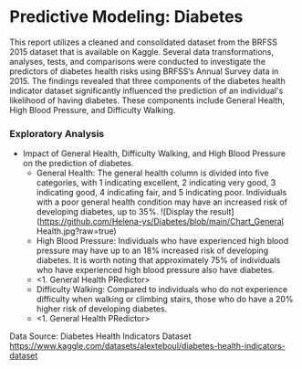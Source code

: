# Predictive Modeling: Diabetes

This report utilizes a cleaned and consolidated dataset from the BRFSS 2015 dataset that is available on Kaggle. Several data transformations, analyses, tests, and comparisons were conducted to investigate the predictors of diabetes health risks using BRFSS’s Annual Survey data in 2015. The findings revealed that three components of the diabetes health indicator dataset significantly influenced the prediction of an individual's likelihood of having diabetes. These components include General Health, High Blood Pressure, and Difficulty Walking.

### Exploratory Analysis
- Impact of General Health, Difficulty Walking, and High Blood Pressure on the prediction of diabetes.
  - General Health: The general health column is divided into five categories, with 1 indicating excellent, 2 indicating very good, 3 indicating good, 4 indicating fair, and 5 indicating poor. Individuals with a poor general health condition may have an increased risk of developing diabetes, up to 35%.
    ![Display the result](https://github.com/Helena-ys/Diabetes/blob/main/Chart_General Health.jpg?raw=true)
  - High Blood Pressure: Individuals who have experienced high blood pressure may have up to an 18% increased risk of developing diabetes. It is worth noting that approximately 75% of individuals who have experienced high blood pressure also have diabetes.
  - <1. General Health PRedictor>
  - Difficulty Walking: Compared to individuals who do not experience difficulty when walking or climbing stairs, those who do have a 20% higher risk of developing diabetes.
  - <1. General Health PRedictor>

Data Source: Diabetes Health Indicators Dataset 
https://www.kaggle.com/datasets/alexteboul/diabetes-health-indicators-dataset
